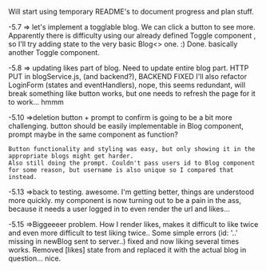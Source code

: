 Will start using temporary README's to document progress and plan stuff.

-5.7 => let's implement a togglable blog. We can click a button to see more.
	Apparently there is difficulty using our already defined Toggle component
	, so I'll try adding state to the very basic Blog<> one. :)
        Done. basically another Toggle component.
 
-5.8 =>	updating likes part of blog. Need to update entire blog part.
        HTTP PUT in blogService.js, (and backend?), BACKEND FIXED 
	I'll also refactor LoginForm (states and eventHandlers), nope, this seems redundant, will break something
	like button works, but one needs to refresh the page for it to work... hmmm

-5.10 =>deletion button + prompt to confirm is going to be a bit more challenging. 
	button should be easily implementable in Blog component, prompt maybe in the same component as function?
	
	Button functionality and styling was easy, but only showing it in the appropriate blogs might get harder.
	Also still doing the prompt. Couldn't pass users id to Blog component for some reason, but username is also unique so I compared that instead.
		
-5.13 =>back to testing. awesome. I'm getting better, things are understood more quickly.
	my <Blog> component is now turning out to be a pain in the ass,
	because it needs a user logged in to even render the url and likes...
	
-5.15 =>Biggeeeer problem. How I render likes, makes it difficult to like twice
	and even more difficult to test liking twice..
	Some simple errors (id: '..' missing in newBlog sent to server..) fixed
	and now liking several times works. Removed [likes] state from <Blog> 
	and replaced it with the actual blog in question... nice. 
